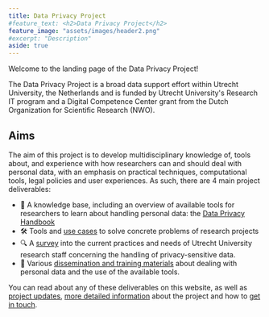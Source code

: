 ```yaml
---
title: Data Privacy Project
#feature_text: <h2>Data Privacy Project</h2>
feature_image: "assets/images/header2.png"
#excerpt: "Description"
aside: true
---
```


Welcome to the landing page of the Data Privacy Project!

The Data Privacy Project is a broad data support effort within Utrecht University, the Netherlands and is funded by Utrecht University's Research IT program and a Digital Competence Center grant from the Dutch Organization for Scientific Research (NWO).

## Aims
The aim of this project is to develop multidisciplinary knowledge of, tools about, and experience with how researchers can and should deal with personal data, with an emphasis on practical techniques, computational tools, legal policies and user experiences. As such, there are 4 main project deliverables:

- 🧠 A knowledge base, including an overview of available tools for researchers to learn about handling personal data: the <a href="handbook">Data Privacy Handbook</a>
- 🛠️ Tools and <a href="use-cases">use cases</a> to solve concrete problems of research projects
- 🔍 A <a href="survey">survey</a> into the current practices and needs of Utrecht University research staff concerning the handling of privacy-sensitive data.
- 💪 Various <a href="dissemination">dissemination and training materials</a> about dealing with personal data and the use of the available tools.

You can read about any of these deliverables on this website, as well as <a href="news">project updates</a>, <a href="about">more detailed information</a> 
about the project and how to <a href="contact">get in touch</a>.